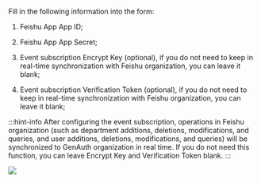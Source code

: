 <IntegrationDetailCard :title="`Configure Feishu Address Book in ${$localeConfig.brandName}`">

Fill in the following information into the form:

1. Feishu App App ID;

2. Feishu App App Secret;

3. Event subscription Encrypt Key (optional), if you do not need to keep in real-time synchronization with Feishu organization, you can leave it blank;

4. Event subscription Verification Token (optional), if you do not need to keep in real-time synchronization with Feishu organization, you can leave it blank;

:::hint-info
After configuring the event subscription, operations in Feishu organization (such as department additions, deletions, modifications, and queries, and user additions, deletions, modifications, and queries) will be synchronized to GenAuth organization in real time. If you do not need this function, you can leave Encrypt Key and Verification Token blank.
:::

![](https://cdn.genauth.ai/img/20210510162432.png)

</IntegrationDetailCard>
